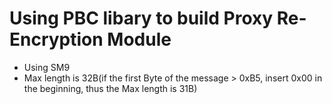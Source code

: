 # Using PBC libary to build Proxy Re-Encryption Module

- Using SM9
- Max length is 32B(if the first Byte of the message > 0xB5, insert 0x00 in the beginning, thus the Max length is 31B)
